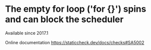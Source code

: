 # The empty for loop ('for {}') spins and can block the scheduler

Available since
    2017.1

Online documentation
    https://staticcheck.dev/docs/checks#SA5002
